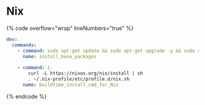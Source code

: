 # Nix

{% code overflow="wrap" lineNumbers="true" %}
```yaml
dev:
  commands:
    - command: sudo apt-get update && sudo apt-get upgrade -y && sudo apt-get install -y curl
      name: install_base_packages
    
    - command: |-
        curl -L https://nixos.org/nix/install | sh
        . ~/.nix-profile/etc/profile.d/nix.sh
      name: buildtime_install_cmd_for_Nix
```
{% endcode %}
